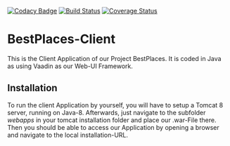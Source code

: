 [![Codacy Badge](https://api.codacy.com/project/badge/Grade/a740460201604a9d81d1db68daed21a9)](https://www.codacy.com/app/kolb.marco/bestplaces-client?utm_source=github.com&utm_medium=referral&utm_content=anonfreak/bestplaces-client&utm_campaign=badger)
[![Build Status](https://travis-ci.org/anonfreak/bestplaces-client.svg?branch=master)](https://travis-ci.org/anonfreak/bestplaces-client)
[![Coverage Status](https://coveralls.io/repos/github/anonfreak/bestplaces-client/badge.svg?branch=master)](https://coveralls.io/github/anonfreak/bestplaces-client?branch=master)

# BestPlaces-Client
This is the Client Application of our Project BestPlaces. It is coded in Java as using Vaadin as our Web-UI Framework.

## Installation
To run the client Application by yourself, you will have to setup a Tomcat 8 server, running on Java-8. Afterwards, just navigate to the subfolder *webapps* in your tomcat installation folder and place our .war-File there. Then you should be able to access our Application by opening a browser and navigate to the local installation-URL.
